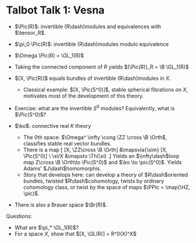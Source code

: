 # Talbot Talk 1: Vesna

- $\Pic(R)$: invertible \(R\dash\)modules and equivalences with $\tensor_R$.
- $\pi_0 \Pic(R)$: invertible \(R\dash\)modules modulo equivalence
- $\Omega \Pic(R) = \GL_1(R)$
- Taking the connected component of $R$ yields $(\Pic(R))_R = \B \GL_1(R)$
- $[X, \Pic(R)]$ equals bundles of invertible \(R\dash\)modules in $X$.
  - Classical example: $[X, \Pic(S^0)]$, stable spherical fibrations on $X$, motivates most of the development of this theory.
- Exercise: what are the invertible $S^0$ modules?
  Equivalently, what is $\Pic(S^0)$?
- $\ko$: connective real $K$ theory
  - The 0th space: $\Omega^ \infty \cong \ZZ \cross \B \Orth$, classifies stable real vector bundles.
  - There is a map
  \[
  [X, \ZZ\cross \B \Orth] &\mapsvia{\sim} [X, \Pic(S^0)] \\
  \xi/X &\mapsto \Th(\xi)
  .\]
  Yields an $\infty\dash$loop map Z\cross \B \Orth\to \Pic(S^0)$ and $\ko \to \pic(S^0)$.
  Yields Adams' $J\dash$homomorphis.
  - Story that develops here: can develop a theory of $R\dash$oriented bundles, twisted $R\dash$cohomology, twists by ordinary cohomology class, or twist by the space of maps $\PPic = \map(\HZ, \pic)$.

- There is also a Brauer space $\Br(R)$.


Questions:

- What are $\pi_* \GL_1(R)$?
- For a space $X$, show that $[X, \GL(R)] = R^0(X)^X$

